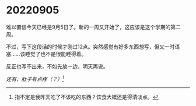# 20220905

难以置信今天已经是9月5日了。新的一周又开始了，这应该是这个学期的第二周。

不过，写下这段话的时候才刚过12点。突然感觉有好多东西想写，但又一时语塞……该睡觉了也不是很能睡得着。

反正也写不出来，不如先放一边，明天再说。

*还有，肚子有点疼（？）[^1]*

[^1]:指不定是我昨天吃了不该吃的东西？饮食大概还是得清淡点。

